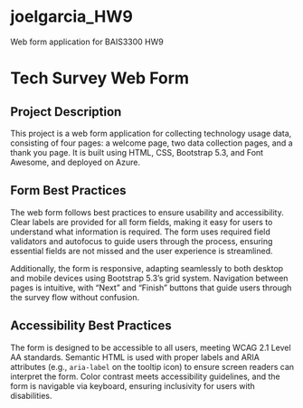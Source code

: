 # joelgarcia_HW9

Web form application for BAIS3300 HW9

# Tech Survey Web Form

## Project Description

This project is a web form application for collecting technology usage data, consisting of four pages: a welcome page, two data collection pages, and a thank you page. It is built using HTML, CSS, Bootstrap 5.3, and Font Awesome, and deployed on Azure.

## Form Best Practices

The web form follows best practices to ensure usability and accessibility. Clear labels are provided for all form fields, making it easy for users to understand what information is required. The form uses required field validators and autofocus to guide users through the process, ensuring essential fields are not missed and the user experience is streamlined.

Additionally, the form is responsive, adapting seamlessly to both desktop and mobile devices using Bootstrap 5.3’s grid system. Navigation between pages is intuitive, with “Next” and “Finish” buttons that guide users through the survey flow without confusion.

## Accessibility Best Practices

The form is designed to be accessible to all users, meeting WCAG 2.1 Level AA standards. Semantic HTML is used with proper labels and ARIA attributes (e.g., `aria-label` on the tooltip icon) to ensure screen readers can interpret the form. Color contrast meets accessibility guidelines, and the form is navigable via keyboard, ensuring inclusivity for users with disabilities.
